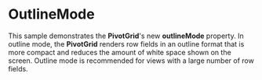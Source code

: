 OutlineMode
===========

This sample demonstrates the **PivotGrid**'s new **outlineMode** property. In outline mode, the **PivotGrid** renders row fields in an outline format that is more compact and reduces the amount of white space shown on the screen. Outline mode is recommended for views with a large number of row fields.